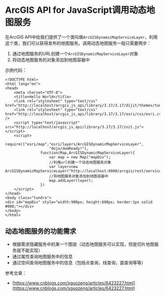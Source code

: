 # ArcGIS API for JavaScript调用动态地图服务 #
在ArcGIS API中给我们提供了一个类叫做`ArcGISDynamicMapServiceLayer`，利用这个类，我们可以获得发布的地图服务。调用动态地图服务一般只需要两步：

1. 通过地图服务的URL创建一个`ArcGISDynamicMapServiceLayer`对象
2. 将动态地图服务的对象添加到地图容器中

示例代码：

	<!DOCTYPE html>
	<html lang="en">
	<head>
	    <meta charset="UTF-8">
	    <title>Hello World</title>
	    <link rel="stylesheet" type="text/css" href="http://localhost/arcgis_js_api/library/3.17/3.17/dijit/themes/tundra/tundra.css"/>
	    <link rel="stylesheet" type="text/css" href="http://localhost/arcgis_js_api/library/3.17/3.17/esri/css/esri.css" />
	    <script type="text/javascript" src="http://localhost/arcgis_js_api/library/3.17/3.17/init.js"></script>
	    <script>
	        require(["esri/map","esri/layers/ArcGISDynamicMapServiceLayer",
	                    "dojo/domReady!"],
	                function(Map,ArcGISDynamicMapServiceLayer){
	                    var map = new Map("mapDiv");
	                    //利用url创建一个动态地图服务对象
	                    var layer=new ArcGISDynamicMapServiceLayer("http://localhost:6080/arcgis/rest/services/Test/MyServer/MapServer");
	                    //将地图服务对象添加到地图容器中
	                    map.addLayer(layer);
	                })
	    </script>
	</head>
	<body class="tundra">
	<div id="mapDiv" style="width:900px; height:600px; border:1px solid #000;"></div>
	</body>
	</html>

## 动态地图服务的功能需求 ##
- 根据需求隐藏服务中的某一个图层（动态地图服务可以实现，但是切片地图服务就不能实现）
- 通过属性查询地图服务中的信息
- 通过空间查询地图服务中的信息（包括点查询，线查询，面查询等等）


参考文章：

- [https://www.cnblogs.com/sguozeng/articles/6423227.html](https://www.cnblogs.com/sguozeng/articles/6423227.html)